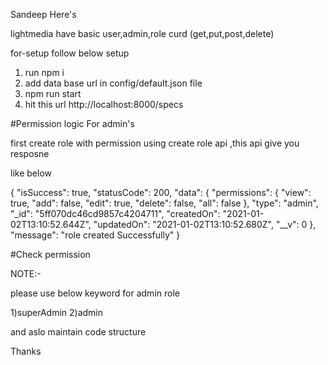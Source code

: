 Sandeep Here's 

lightmedia have basic user,admin,role curd (get,put,post,delete)

for-setup follow below setup 

1) run npm i 
2) add data base url in config/default.json file
3) npm run start
4) hit this url http://localhost:8000/specs 


#Permission logic For admin's

first create role with permission using create role api ,this api give you resposne 

like below

{
  "isSuccess": true,
  "statusCode": 200,
  "data": {
    "permissions": {
      "view": true,
      "add": false,
      "edit": true,
      "delete": false,
      "all": false
    },
    "type": "admin",
    "_id": "5ff070dc46cd9857c4204711",
    "createdOn": "2021-01-02T13:10:52.644Z",
    "updatedOn": "2021-01-02T13:10:52.680Z",
    "__v": 0
  },
  "message": "role created Successfully"
}

#Check permission

NOTE:-

please use below keyword for admin role 

1)superAdmin
2)admin


and aslo maintain code structure

Thanks

